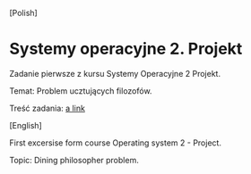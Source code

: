 \[Polish\]
# Systemy operacyjne 2. Projekt

Zadanie pierwsze z kursu Systemy Operacyjne 2 Projekt.

Temat: Problem ucztujących filozofów.

Treść zadania: [a link](http://jaroslaw.rudy.staff.iiar.pwr.wroc.pl/so2p.php)


\[English\]

First excersise form course Operating system 2 - Project.

Topic: Dining philosopher problem.
